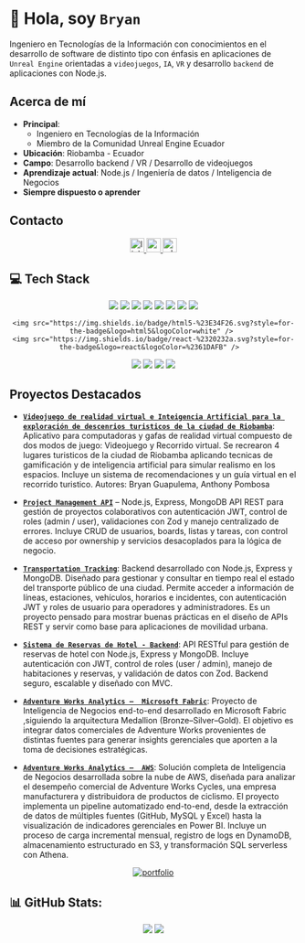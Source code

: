 # 👋 Hola, soy `Bryan`

Ingeniero en Tecnologías de la Información con conocimientos en el desarrollo de software de distinto tipo con énfasis en aplicaciones de `Unreal Engine` orientadas a `videojuegos`,  `IA`, `VR` y desarrollo `backend` de aplicaciones con Node.js.

## Acerca de mí
-  **Principal**: 
    - Ingeniero en Tecnologías de la Información
    - Miembro de la Comunidad Unreal Engine Ecuador
-  **Ubicación**: Riobamba - Ecuador
-  **Campo**: Desarrollo backend / VR / Desarrollo de videojuegos
-  **Aprendizaje actual**: Node.js / Ingeniería de datos / Inteligencia de Negocios 
-  **Siempre dispuesto o aprender**

## Contacto

<div align="center">
  <a href="https://www.linkedin.com/in/bryan-guapulema-91165226b" target="_blank">
    <img src="https://img.shields.io/static/v1?message=LinkedIn&logo=linkedin&label=&color=0077B5&logoColor=white&labelColor=&style=for-the-badge" height="25" alt="linkedin logo"  />
  </a>
  <a href="mailto:bryan19012003@gmail.com" target="_blank">
    <img src="https://img.shields.io/static/v1?message=Gmail&logo=gmail&label=&color=D14836&logoColor=white&labelColor=&style=for-the-badge" height="25" alt="gmail logo"  />
  </a>
  <a href="https://wa.me/593987613597" target="_blank">
    <img src="https://img.shields.io/static/v1?message=Whatsapp&logo=whatsapp&label=&color=25D366&logoColor=white&labelColor=&style=for-the-badge" height="25" alt="whatsapp logo"  />
  </a>      
</div>

## 💻 Tech Stack
<div align="center">
    <img src="https://img.shields.io/badge/unrealengine-%23313131.svg?style=for-the-badge&logo=unrealengine&logoColor=white" /> 
    <img src="https://img.shields.io/badge/node.js-6DA55F?style=for-the-badge&logo=node.js&logoColor=white" /> 
    <img src="https://img.shields.io/badge/express.js-%23404d59.svg?style=for-the-badge&logo=express&logoColor=%2361DAFB" /> 
    <img src="https://img.shields.io/badge/javascript-%23323330.svg?style=for-the-badge&logo=javascript&logoColor=%23F7DF1E" /> 
    <img src="https://img.shields.io/badge/laravel-%23FF2D20.svg?style=for-the-badge&logo=laravel&logoColor=white" /> 
    <img src="https://img.shields.io/badge/MongoDB-%234ea94b.svg?style=for-the-badge&logo=mongodb&logoColor=white" /> 
    <img src="https://img.shields.io/badge/mysql-4479A1.svg?style=for-the-badge&logo=mysql&logoColor=white" /> 
    <img src="https://img.shields.io/badge/Microsoft%20SQL%20Server-CC2927?style=for-the-badge&logo=microsoft%20sql%20server&logoColor=white" /> 

    <img src="https://img.shields.io/badge/html5-%23E34F26.svg?style=for-the-badge&logo=html5&logoColor=white" /> 
    <img src="https://img.shields.io/badge/react-%2320232a.svg?style=for-the-badge&logo=react&logoColor=%2361DAFB" />  
    
<img src="https://img.shields.io/badge/astro-%232C2052.svg?style=for-the-badge&logo=astro&logoColor=white" /> 
    <img src="https://img.shields.io/badge/tailwindcss-%2338B2AC.svg?style=for-the-badge&logo=tailwind-css&logoColor=white" /> 
    <img src="https://img.shields.io/badge/git-%23F05033.svg?style=for-the-badge&logo=git&logoColor=white" /> 
    <img src="https://img.shields.io/badge/python-3670A0?style=for-the-badge&logo=python&logoColor=ffdd54" /> 
    <!--
    <img src="https://img.shields.io/badge/blender-%23F5792A.svg?style=for-the-badge&logo=blender&logoColor=white" /> 
    -->
</div>

## Proyectos Destacados

<div>
    
- **[`Videojuego de realidad virtual e Inteigencia Artificial para la exploración de descenrios turisticos de la ciudad de Riobamba`](https://youtu.be/3J5ZmO6B_2A)**: Aplicativo para computadoras y gafas de realidad virtual compuesto de dos modos de juego: Videojuego y Recorrido virtual. Se recrearon 4 lugares turisticos de la ciudad de Riobamba aplicando tecnicas de gamificación y de inteligencia artificial para simular realismo en los espacios. Incluye un sistema de recomendaciones y un guía virtual en el recorrido turistico. Autores: Bryan Guapulema, Anthony Pombosa
  
- **[`Project Management API`](https://github.com/BryanGuapulema/Project-Management-API)** – Node.js, Express, MongoDB API REST para gestión de proyectos colaborativos con autenticación JWT, control de roles (admin / user), validaciones con Zod y manejo centralizado de errores. Incluye CRUD de usuarios, boards, listas y tareas, con control de acceso por ownership y servicios desacoplados para la lógica de negocio.

- **[`Transportation Tracking`](https://github.com/BryanGuapulema/transportTracking)**: Backend desarrollado  con Node.js, Express y MongoDB. Diseñado para gestionar y consultar en tiempo real el estado del transporte público de una ciudad. Permite acceder a información de líneas, estaciones, vehículos, horarios e incidentes, con autenticación JWT y roles de usuario para operadores y administradores. Es un proyecto pensado para mostrar buenas prácticas en el diseño de APIs REST y servir como base para aplicaciones de movilidad urbana.
  
- **[`Sistema de Reservas de Hotel - Backend`](https://github.com/BryanGuapulema/hotel_reservation_backend)**: API RESTful para gestión de reservas de hotel con Node.js, Express y MongoDB. Incluye autenticación con JWT, control de roles (user / admin), manejo de habitaciones y reservas, y validación de datos con Zod. Backend seguro, escalable y diseñado con MVC.

- **[`Adventure Works Analytics –  Microsoft Fabric`](https://github.com/BryanGuapulema/AdventureWorksAnalytics-MicrosoftFabric)**: Proyecto de Inteligencia de Negocios end-to-end desarrollado en Microsoft Fabric ,siguiendo la arquitectura Medallion (Bronze–Silver–Gold). El objetivo es integrar datos comerciales de Adventure Works provenientes de distintas fuentes para generar insights gerenciales que aporten a la toma de decisiones estratégicas.

- **[`Adventure Works Analytics –  AWS`](https://github.com/BryanGuapulema/Hackaton-2)**: Solución completa de Inteligencia de Negocios desarrollada sobre la nube de AWS, diseñada para analizar el desempeño comercial de Adventure Works Cycles, una empresa manufacturera y distribuidora de productos de ciclismo. El proyecto implementa un pipeline automatizado end-to-end, desde la extracción de datos de múltiples fuentes (GitHub, MySQL y Excel) hasta la visualización de indicadores gerenciales en Power BI. Incluye un proceso de carga incremental mensual, registro de logs en DynamoDB, almacenamiento estructurado en S3, y transformación SQL serverless con Athena.

</div>

<div align="center" height="256px">
    <a href="https://bgportfolio-git-main-bryanguapulemas-projects.vercel.app/" target="_blank" >
        <img src="https://img.shields.io/badge/PORTAFOLIO-8A2BE2"  alt="portfolio" />
    </a>
</div>


## 📊 GitHub Stats:

<div align="center">
<img src="https://github-profile-trophy.vercel.app/?username=BryanGuapulema&theme=radical&no-frame=false&no-bg=false&margin-w=4" >
<!--
    <img src="https://github-readme-stats.vercel.app/api?username=BryanGuapulema&theme=radical&show_icons=true&count_private=true">
-->
<img src="https://nirzak-streak-stats.vercel.app/?user=BryanGuapulema&theme=radical&hide_border=false">
</div>



<!-- -


-->
